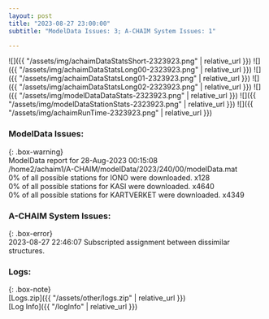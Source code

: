 ```yaml
---
layout: post
title: "2023-08-27 23:00:00"
subtitle: "ModelData Issues: 3; A-CHAIM System Issues: 1"

---
```


![]({{ "/assets/img/achaimDataStatsShort-2323923.png" | relative_url }})
![]({{ "/assets/img/achaimDataStatsLong00-2323923.png" | relative_url }})
![]({{ "/assets/img/achaimDataStatsLong01-2323923.png" | relative_url }})
![]({{ "/assets/img/achaimDataStatsLong02-2323923.png" | relative_url }})
![]({{ "/assets/img/modelDataDataStats-2323923.png" | relative_url }})
![]({{ "/assets/img/modelDataStationStats-2323923.png" | relative_url }})
![]({{ "/assets/img/achaimRunTime-2323923.png" | relative_url }})


### ModelData Issues:  
  
{: .box-warning}  
 ModelData report for 28-Aug-2023 00:15:08   
 /home2/achaim1/A-CHAIM/modelData/2023/240/00/modelData.mat   
 0% of all possible stations for IONO were downloaded. x128   
 0% of all possible stations for KASI were downloaded. x4640   
 0% of all possible stations for KARTVERKET were downloaded. x4349   
  
### A-CHAIM System Issues:  
  
{: .box-error}  
2023-08-27 22:46:07 Subscripted assignment between dissimilar structures.  

### Logs:  
  
{: .box-note}  
[Logs.zip]({{ "/assets/other/logs.zip" | relative_url }})  
[Log Info]({{ "/logInfo" | relative_url }})  
